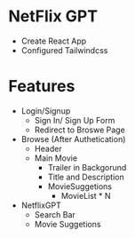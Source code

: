 # NetFlix GPT

- Create React App
- Configured Tailwindcss


# Features
- Login/Signup 
  - Sign In/ Sign Up Form
  - Redirect to Broswe Page
- Browse (After Authetication)
  - Header
  - Main Movie
    - Trailer in Backgorund
    - Title and Description
    - MovieSuggetions
      - MovieList * N
- NetflixGPT
  - Search Bar
  - Movie Suggetions  